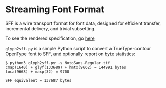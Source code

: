Streaming Font Format
=====================

SFF is a wire transport format for font data, designed for efficient
transfer, incremental delivery, and trivial subsetting.

To see the rendered specification, go [here](https://simoncozens.github.io/sff-spec/)

`glyph2sff.py` is a simple Python script to convert a TrueType-contour
OpenType font to SFF, and optionally report on byte statistics:

```
$ python3 glyph2sff.py -s NotoSans-Regular.ttf
cmap(1640) + glyf(133689) + hmtx(9662) = 144991 bytes
loca(9668) + maxp(32) = 9700

SFF equivalent = 137687 bytes
```
